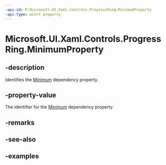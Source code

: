 ```yaml
---
-api-id: P:Microsoft.UI.Xaml.Controls.ProgressRing.MinimumProperty
-api-type: winrt property
---
```


# Microsoft.UI.Xaml.Controls.ProgressRing.MinimumProperty

<!--
public static Windows.UI.Xaml.DependencyProperty MinimumProperty { get; }
-->


## -description
Identifies the [Minimum](progressring_minimum.md) dependency property. 

## -property-value

The identifier for the [Minimum](progressring_minimum.md) dependency property.

## -remarks

## -see-also

## -examples


